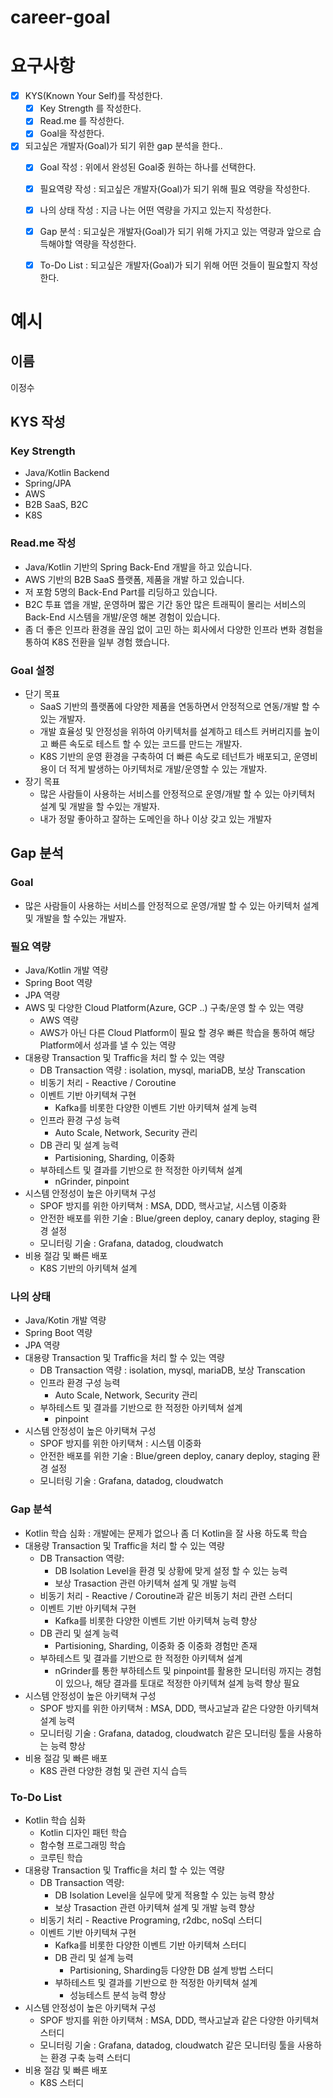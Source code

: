 # career-goal

# 요구사항
- [x] KYS(Known Your Self)를 작성한다.
    - [x] Key Strength 를 작성한다.
    - [x] Read.me 를 작성한다.
    - [x] Goal을 작성한다.
- [x] 되고싶은 개발자(Goal)가 되기 위한 gap 분석을 한다..
    - [x] Goal 작성 : 위에서 완성된 Goal중 원하는 하나를 선택한다.
    - [x] 필요역량 작성 : 되고싶은 개발자(Goal)가 되기 위해 필요 역량을 작성한다.
    - [x] 나의 상태 작성 : 지금 나는 어떤 역량을 가지고 있는지 작성한다.
    - [x] Gap 분석 : 되고싶은 개발자(Goal)가 되기 위해 가지고 있는 역량과 앞으로 습득해야할 역량을 작성한다.
    - [x] To-Do List : 되고싶은 개발자(Goal)가 되기 위해 어떤 것들이 필요할지 작성한다.


# 예시
## 이름
이정수
## KYS 작성
### Key Strength
- Java/Kotlin Backend
- Spring/JPA
- AWS
- B2B SaaS, B2C
- K8S

### Read.me 작성
- Java/Kotlin 기반의 Spring Back-End 개발을 하고 있습니다.
- AWS 기반의 B2B SaaS 플랫폼, 제품을 개발 하고 있습니다.
- 저 포함 5명의 Back-End Part를 리딩하고 있습니다.
- B2C 투표 앱을 개발, 운영하며 짧은 기간 동안 많은 트래픽이 몰리는 서비스의 Back-End 시스템을 개발/운영 해본 경험이 있습니다.
- 좀 더 좋은 인프라 환경을 끊임 없이 고민 하는 회사에서 다양한 인프라 변화 경험을 통하여 K8S 전환을 일부 경험 했습니다.  

### Goal 설정
- 단기 목표
  - SaaS 기반의 플랫폼에 다양한 제품을 연동하면서 안정적으로 연동/개발 할 수 있는 개발자.
  - 개발 효율성 및 안정성을 위하여 아키텍처를 설계하고 테스트 커버리지를 높이고 빠른 속도로 테스트 할 수 있는 코드를 만드는 개발자. 
  - K8S 기반의 운영 환경을 구축하여 더 빠른 속도로 테넌트가 배포되고, 운영비용이 더 적게 발생하는 아키텍처로 개발/운영할 수 있는 개발자.
- 장기 목표
  - 많은 사람들이 사용하는 서비스를 안정적으로 운영/개발 할 수 있는 아키텍처 설계 및 개발을 할 수있는 개발자. 
  - 내가 정말 좋아하고 잘하는 도메인을 하나 이상 갖고 있는 개발자

## Gap 분석
### Goal
- 많은 사람들이 사용하는 서비스를 안정적으로 운영/개발 할 수 있는 아키텍처 설계 및 개발을 할 수있는 개발자.

### 필요 역량
- Java/Kotlin 개발 역량
- Spring Boot 역량
- JPA 역량
- AWS 및 다양한 Cloud Platform(Azure, GCP ..) 구축/운영 할 수 있는 역량
  - AWS 역량
  - AWS가 아닌 다른 Cloud Platform이 필요 할 경우 빠른 학습을 통하여 해당 Platform에서 성과를 낼 수 있는 역량
- 대용량 Transaction 및 Traffic을 처리 할 수 있는 역량
  - DB Transaction 역량 : isolation, mysql, mariaDB, 보상 Transcation
  - 비동기 처리 - Reactive / Coroutine
  - 이벤트 기반 아키텍쳐 구현 
    - Kafka를 비롯한 다양한 이벤트 기반 아키텍쳐 설계 능력
  - 인프라 환경 구성 능력
    - Auto Scale, Network, Security 관리
  - DB 관리 및 설계 능력
    - Partisioning, Sharding, 이중화
  - 부하테스트 및 결과를 기반으로 한 적정한 아키텍쳐 설계
    - nGrinder, pinpoint 
- 시스템 안정성이 높은 아키택쳐 구성
    - SPOF 방지를 위한 아키택쳐 : MSA, DDD, 핵사고날, 시스템 이중화
    - 안전한 배포를 위한 기술 : Blue/green deploy, canary deploy, staging 환경 설정
    - 모니터링 기술 : Grafana, datadog, cloudwatch
- 비용 절감 및 빠른 배포
  - K8S 기반의 아키텍쳐 설계

### 나의 상태
- Java/Kotin 개발 역량
- Spring Boot 역량
- JPA 역량
- 대용량 Transaction 및 Traffic을 처리 할 수 있는 역량
    - DB Transaction 역량 : isolation, mysql, mariaDB, 보상 Transcation
    - 인프라 환경 구성 능력
        - Auto Scale, Network, Security 관리
    - 부하테스트 및 결과를 기반으로 한 적정한 아키텍쳐 설계
        - pinpoint
- 시스템 안정성이 높은 아키택쳐 구성
    - SPOF 방지를 위한 아키택쳐 : 시스템 이중화
    - 안전한 배포를 위한 기술 : Blue/green deploy, canary deploy, staging 환경 설정
    - 모니터링 기술 : Grafana, datadog, cloudwatch

### Gap 분석
- Kotlin 학습 심화 : 개발에는 문제가 없으나 좀 더 Kotlin을 잘 사용 하도록 학습
- 대용량 Transaction 및 Traffic을 처리 할 수 있는 역량
  - DB Transaction 역량: 
    - DB Isolation Level을 환경 및 상황에 맞게 설정 할 수 있는 능력
    - 보상 Trasaction 관련 아키텍쳐 설계 및 개발 능력
  - 비동기 처리 - Reactive / Coroutine과 같은 비동기 처리 관련 스터디
  - 이벤트 기반 아키텍쳐 구현
      - Kafka를 비롯한 다양한 이벤트 기반 아키텍쳐 능력 향상
  - DB 관리 및 설계 능력
      - Partisioning, Sharding, 이중화 중 이중화 경험만 존재 
  - 부하테스트 및 결과를 기반으로 한 적정한 아키텍쳐 설계
      - nGrinder를 통한 부하테스트 및 pinpoint를 활용한 모니터링 까지는 경험이 있으나, 해당 결과를 토대로 적정한 아키텍쳐 설계 능력 향상 필요
- 시스템 안정성이 높은 아키택쳐 구성
    - SPOF 방지를 위한 아키택쳐 : MSA, DDD, 핵사고날과 같은 다양한 아키텍쳐 설계 능력 
    - 모니터링 기술 : Grafana, datadog, cloudwatch 같은 모니터링 툴을 사용하는 능력 향상
- 비용 절감 및 빠른 배포
    - K8S 관련 다양한 경험 및 관련 지식 습득

### To-Do List
- Kotlin 학습 심화
  - Kotlin 디자인 패턴 학습
  - 함수형 프로그래밍 학습
  - 코루틴 학습
- 대용량 Transaction 및 Traffic을 처리 할 수 있는 역량
    - DB Transaction 역량:
        - DB Isolation Level을 실무에 맞게 적용할 수 있는 능력 향상
        - 보상 Trasaction 관련 아키텍쳐 설계 및 개발 능력 향상
    - 비동기 처리 - Reactive Programing, r2dbc, noSql 스터디
    - 이벤트 기반 아키텍쳐 구현
        - Kafka를 비롯한 다양한 이벤트 기반 아키텍쳐 스터디
      - DB 관리 및 설계 능력
          - Partisioning, Sharding등 다양한 DB 설계 방법 스터디
      - 부하테스트 및 결과를 기반으로 한 적정한 아키텍쳐 설계
        - 성능테스트 분석 능력 향상
- 시스템 안정성이 높은 아키택쳐 구성
    - SPOF 방지를 위한 아키택쳐 : MSA, DDD, 핵사고날과 같은 다양한 아키텍쳐 스터디
    - 모니터링 기술 : Grafana, datadog, cloudwatch 같은 모니터링 툴을 사용하는 환경 구축 능력 스터디
- 비용 절감 및 빠른 배포
    - K8S 스터디



